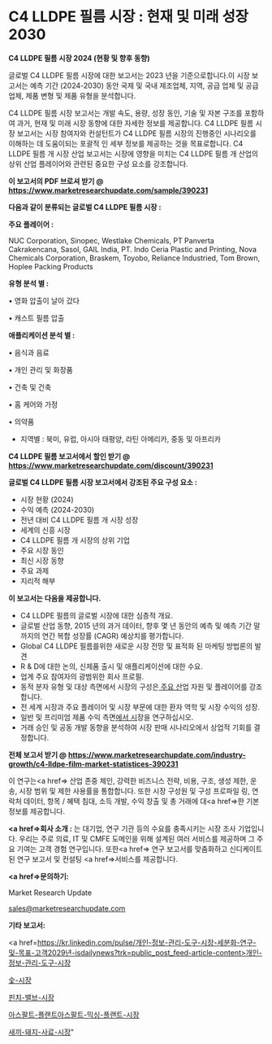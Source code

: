 # C4 LLDPE 필름 시장 : 현재 및 미래 성장 2030

<strong>C4 LLDPE 필름 시장 2024 (현황 및 향후 동향)</strong>

글로벌 C4 LLDPE 필름 시장에 대한 보고서는 2023 년을 기준으로합니다.이 시장 보고서는 예측 기간 (2024-2030) 동안 국제 및 국내 제조업체, 지역, 공급 업체 및 공급 업체, 제품 변형 및 제품 유형을 분석합니다.

C4 LLDPE 필름 시장 보고서는 개발 속도, 용량, 성장 동인, 기술 및 자본 구조를 포함하여 과거, 현재 및 미래 시장 동향에 대한 자세한 정보를 제공합니다. C4 LLDPE 필름 시장 보고서는 시장 참여자와 컨설턴트가 C4 LLDPE 필름 시장의 진행중인 시나리오를 이해하는 데 도움이되는 포괄적 인 세부 정보를 제공하는 것을 목표로합니다. C4 LLDPE 필름 개 시장 산업 보고서는 시장에 영향을 미치는 C4 LLDPE 필름 개 산업의 상위 산업 플레이어와 관련된 중요한 구성 요소를 강조합니다.



<strong>이 보고서의 PDF 브로셔 받기 @ <a href=https://www.marketresearchupdate.com/sample/390231>https://www.marketresearchupdate.com/sample/390231</a></strong>



<strong>다음과 같이 분류되는 글로벌 C4 LLDPE 필름 시장 :</strong>



<strong>주요 플레이어 :</strong>

NUC Corporation, Sinopec, Westlake Chemicals, PT Panverta Cakrakencana, Sasol, GAIL India, PT. Indo Ceria Plastic and Printing, Nova Chemicals Corporation, Braskem, Toyobo, Reliance Industried, Tom Brown, Hoplee Packing Products



<strong>유형 분석 별 :</strong>

• 영화 압출이 날아 갔다

• 캐스트 필름 압출



<strong>애플리케이션 분석 별 :</strong>

• 음식과 음료

• 개인 관리 및 화장품

• 건축 및 건축

• 홈 케어와 가정

• 의약품

<ul>
  <li>지역별 : 북미, 유럽, 아시아 태평양, 라틴 아메리카, 중동 및 아프리카</li>
</ul>


<strong>C4 LLDPE 필름 보고서에서 할인 받기 @ <a href=https://www.marketresearchupdate.com/discount/390231>https://www.marketresearchupdate.com/discount/390231</a></strong>



<strong>글로벌 C4 LLDPE 필름 시장 보고서에서 강조된 주요 구성 요소 :</strong>
<ul>
  <li>시장 현황 (2024)</li>
  <li>수익 예측 (2024-2030)</li>
  <li>전년 대비 C4 LLDPE 필름 개 시장 성장</li>
  <li>세계의 신흥 시장</li>
  <li>C4 LLDPE 필름 개 시장의 상위 기업</li>
  <li>주요 시장 동인</li>
  <li>최신 시장 동향</li>
  <li>주요 과제</li>
  <li>지리적 해부</li>
</ul>


<strong>이 보고서는 다음을 제공합니다.</strong>
<ul>
  <li>C4 LLDPE 필름의 글로벌 시장에 대한 심층적 개요.</li>
  <li>글로벌 산업 동향, 2015 년의 과거 데이터, 향후 몇 년 동안의 예측 및 예측 기간 말까지의 연간 복합 성장률 (CAGR) 예상치를 평가합니다.</li>
  <li>Global C4 LLDPE 필름를위한 새로운 시장 전망 및 표적화 된 마케팅 방법론의 발견</li>
  <li>R &amp; D에 대한 논의, 신제품 출시 및 애플리케이션에 대한 수요.</li>
  <li>업계 주요 참여자의 광범위한 회사 프로필.</li>
  <li>동적 분자 유형 및 대상 측면에서 시장의 구성은<a href=> 주요 산</a>업 자원 및 플레이어를 강조합니다.</li>
  <li>전 세계 시장과 주요 플레이어 및 시장 부문에 대한 환자 역학 및 시장 수익의 성장.</li>
  <li>일반 및 프리미엄 제품 수익 측면<a href=>에서 시</a>장을 연구하십시오.</li>
  <li>거래 승인 및 공동 개발 동향을 분석하여 시장 판매 시나리오에서 상업적 기회를 결정합니다.</li>
</ul>



<strong>전체 보고서 받기 @ <a href=https://www.marketresearchupdate.com/industry-growth/c4-lldpe-film-market-statistices-390231>https://www.marketresearchupdate.com/industry-growth/c4-lldpe-film-market-statistices-390231</a></strong>

이 연구는<a href=> 산업 존중</a> 체인, 강력한 비즈니스 전략, 비용, 구조, 생성 제한, 운송, 시장 범위 및 제한 사용률을 통합합니다. 또한 시장 구성원 및 구성 프로파일 링, 연락처 데이터, 항목 / 혜택 침대, 소득 개발, 수익 창출 및 총 거래에 대<a href=>한 기본 </a>정보를 제공합니다.



<strong><a href=>회사 소</a>개 :</strong>
는 대기업, 연구 기관 등의 수요를 충족시키는 시장 조사 기업입니다. 우리는 주로 의료, IT 및 CMFE 도메인을 위해 설계된 여러 서비스를 제공하며 그 주요 기여는 고객 경험 연구입니다. 또한<a href=> 연구 보</a>고서를 맞춤화하고 신디케이트 된 연구 보고서 및 컨설팅 <a href=>서비스</a>를 제공합니다.



<strong><a href=>문의하기:</a></strong>

Market Research Update

sales@marketresearchupdate.com



<strong>기타 보고서:</strong>

<a href=https://kr.linkedin.com/pulse/개인-정보-관리-도구-시장-세분화-연구-및-목표-고객2029년-isdailynews?trk=public_post_feed-article-content>개인-정보-관리-도구-시장</a>

<a href=https://www.linkedin.com/pulse/숯-시장-세분화-연구-및-목표-고객2029년-consumer-connection-compendium-ana/>숯-시장</a>

<a href=https://www.linkedin.com/pulse/핀치-밸브-시장-동향-및-성장-전망-isdailynews-o9rec/>핀치-밸브-시장</a>

<a href=https://www.linkedin.com/pulse/아스팔트-플랜트아스팔트-믹싱-플랜트-시장-동향-및-성장-전망-analytics-alchemy-360-analysis-xp4pf/>아스팔트-플랜트아스팔트-믹싱-플랜트-시장</a>

<a href=https://www.linkedin.com/pulse/새끼-돼지-사료-시장-규모-및-성장-2023-consumer-connection-chronicles-24--dusbc/>새끼-돼지-사료-시장</a>"
